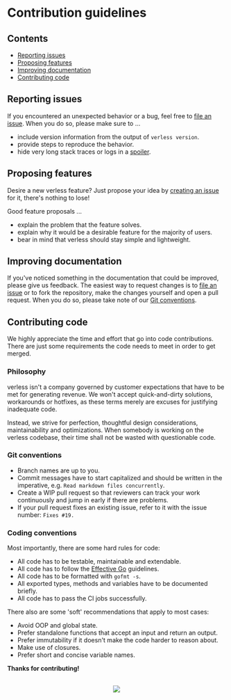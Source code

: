 # Contribution guidelines

## Contents

* [Reporting issues](#reporting-issues)
* [Proposing features](#proposing-features)
* [Improving documentation](#improving-documentation)
* [Contributing code](#contributing-code)

## Reporting issues

If you encountered an unexpected behavior or a bug, feel free to
[file an issue](https://github.com/verless/verless/issues/new). When you do so, please make sure to ...
* include version information from the output of `verless version`.
* provide steps to reproduce the behavior.
* hide very long stack traces or logs in a [spoiler](https://gist.github.com/jbsulli/03df3cdce94ee97937ebda0ffef28287).

## Proposing features

Desire a new verless feature? Just propose your idea by
[creating an issue](https://github.com/verless/verless/issues/new) for it, there's nothing to lose!

Good feature proposals ...
* explain the problem that the feature solves.
* explain why it would be a desirable feature for the majority of users.
* bear in mind that verless should stay simple and lightweight.

## Improving documentation

If you've noticed something in the documentation that could be improved, please give us feedback. The easiest way to
request changes is to [file an issue](https://github.com/verless/verless/issues/new) or to fork the repository, make the
changes yourself and open a pull request. When you do so, please take note of our [Git conventions](#git-conventions).

## Contributing code

We highly appreciate the time and effort that go into code contributions. There are just some requirements the code
needs to meet in order to get merged.

### Philosophy

verless isn't a company governed by customer expectations that have to be met for generating revenue. We won't accept
quick-and-dirty solutions, workarounds or hotfixes, as these terms merely are excuses for justifying inadequate code.

Instead, we strive for perfection, thoughtful design considerations, maintainability and optimizations. When somebody
is working on the verless codebase, their time shall not be wasted with questionable code.

### Git conventions

* Branch names are up to you.
* Commit messages have to start capitalized and should be written in the imperative, e.g.
`Read markdown files concurrently`.
* Create a WIP pull request so that reviewers can track your work continuously and jump in early if there are problems.
* If your pull request fixes an existing issue, refer to it with the issue number: `Fixes #19.`

### Coding conventions

Most importantly, there are some hard rules for code:

* All code has to be testable, maintainable and extendable.
* All code has to follow the [Effective Go](https://golang.org/doc/effective_go.html) guidelines.
* All code has to be formatted with `gofmt -s`.
* All exported types, methods and variables have to be documented briefly.
* All code has to pass the CI jobs successfully.

There also are some 'soft' recommendations that apply to most cases:

* Avoid OOP and global state.
* Prefer standalone functions that accept an input and return an output.
* Prefer immutability if it doesn't make the code harder to reason about.
* Make use of closures.
* Prefer short and concise variable names.

**Thanks for contributing!**

<p align="center">
<br>
<a href="https://github.com/verless/verless">
<img src="https://verless.dominikbraun.io/static/img/logo-footer-v1.0.0.png">
</a>
</p>
